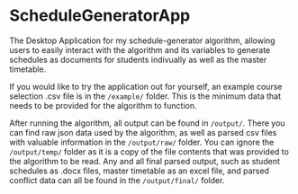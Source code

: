 # ScheduleGeneratorApp
The Desktop Application for my schedule-generator algorithm, allowing users to easily interact with the algorithm and its variables to generate schedules as documents for students indivually as well as the master timetable.

If you would like to try the application out for yourself, an example course selection .csv file is in the `/example/` folder. This is the minimum data that needs to be provided for the algorithm to function.

After running the algorithm, all output can be found in `/output/`. There you can find raw json data used by the algorithm, as well as parsed csv files with valuable information in the `/output/raw/` folder. You can ignore the `/output/temp/` folder as it is a copy of the file contents that was provided to the algorithm to be read. Any and all final parsed output, such as student schedules as .docx files, master timetable as an excel file, and parsed conflict data can all be found in the `/output/final/` folder.